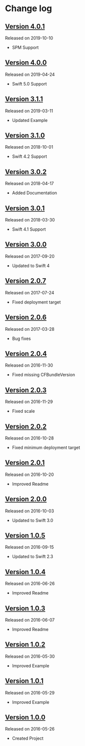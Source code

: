 # Change log

## [Version 4.0.1](https://github.com/efremidze/VisualEffectView/releases/tag/4.0.1)
Released on 2019-10-10

- SPM Support

## [Version 4.0.0](https://github.com/efremidze/VisualEffectView/releases/tag/4.0.0)
Released on 2019-04-24

- Swift 5.0 Support

## [Version 3.1.1](https://github.com/efremidze/VisualEffectView/releases/tag/3.1.1)
Released on 2019-03-11

- Updated Example

## [Version 3.1.0](https://github.com/efremidze/VisualEffectView/releases/tag/3.1.0)
Released on 2018-10-01

- Swift 4.2 Support

## [Version 3.0.2](https://github.com/efremidze/VisualEffectView/releases/tag/3.0.2)
Released on 2018-04-17

- Added Documentation

## [Version 3.0.1](https://github.com/efremidze/VisualEffectView/releases/tag/3.0.1)
Released on 2018-03-30

- Swift 4.1 Support

## [Version 3.0.0](https://github.com/efremidze/VisualEffectView/releases/tag/3.0.0)
Released on 2017-09-20

- Updated to Swift 4

## [Version 2.0.7](https://github.com/efremidze/VisualEffectView/releases/tag/2.0.7)
Released on 2017-07-24

- Fixed deployment target

## [Version 2.0.6](https://github.com/efremidze/VisualEffectView/releases/tag/2.0.6)
Released on 2017-03-28

- Bug fixes

## [Version 2.0.4](https://github.com/efremidze/VisualEffectView/releases/tag/2.0.4)
Released on 2016-11-30

- Fixed missing CFBundleVersion

## [Version 2.0.3](https://github.com/efremidze/VisualEffectView/releases/tag/2.0.3)
Released on 2016-11-29

- Fixed scale

## [Version 2.0.2](https://github.com/efremidze/VisualEffectView/releases/tag/2.0.2)
Released on 2016-10-28

- Fixed minimum deployment target

## [Version 2.0.1](https://github.com/efremidze/VisualEffectView/releases/tag/2.0.1)
Released on 2016-10-20

- Improved Readme

## [Version 2.0.0](https://github.com/efremidze/VisualEffectView/releases/tag/2.0.0)
Released on 2016-10-03

- Updated to Swift 3.0

## [Version 1.0.5](https://github.com/efremidze/VisualEffectView/releases/tag/1.0.5)
Released on 2016-09-15

- Updated to Swift 2.3

## [Version 1.0.4](https://github.com/efremidze/VisualEffectView/releases/tag/1.0.4)
Released on 2016-06-26

- Improved Readme

## [Version 1.0.3](https://github.com/efremidze/VisualEffectView/releases/tag/1.0.3)
Released on 2016-06-07

- Improved Readme

## [Version 1.0.2](https://github.com/efremidze/VisualEffectView/releases/tag/1.0.2)
Released on 2016-05-30

- Improved Example

## [Version 1.0.1](https://github.com/efremidze/VisualEffectView/releases/tag/1.0.1)
Released on 2016-05-29

- Improved Example

## [Version 1.0.0](https://github.com/efremidze/VisualEffectView/releases/tag/1.0.0)
Released on 2016-05-26

- Created Project
